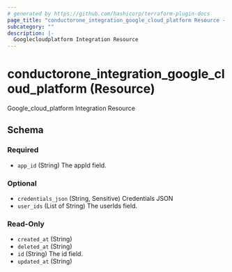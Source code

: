 ```yaml
---
# generated by https://github.com/hashicorp/terraform-plugin-docs
page_title: "conductorone_integration_google_cloud_platform Resource - terraform-provider-conductorone"
subcategory: ""
description: |-
  Googlecloudplatform Integration Resource
---
```


# conductorone_integration_google_cloud_platform (Resource)

Google_cloud_platform Integration Resource



<!-- schema generated by tfplugindocs -->
## Schema

### Required

- `app_id` (String) The appId field.

### Optional

- `credentials_json` (String, Sensitive) Credentials JSON
- `user_ids` (List of String) The userIds field.

### Read-Only

- `created_at` (String)
- `deleted_at` (String)
- `id` (String) The id field.
- `updated_at` (String)
